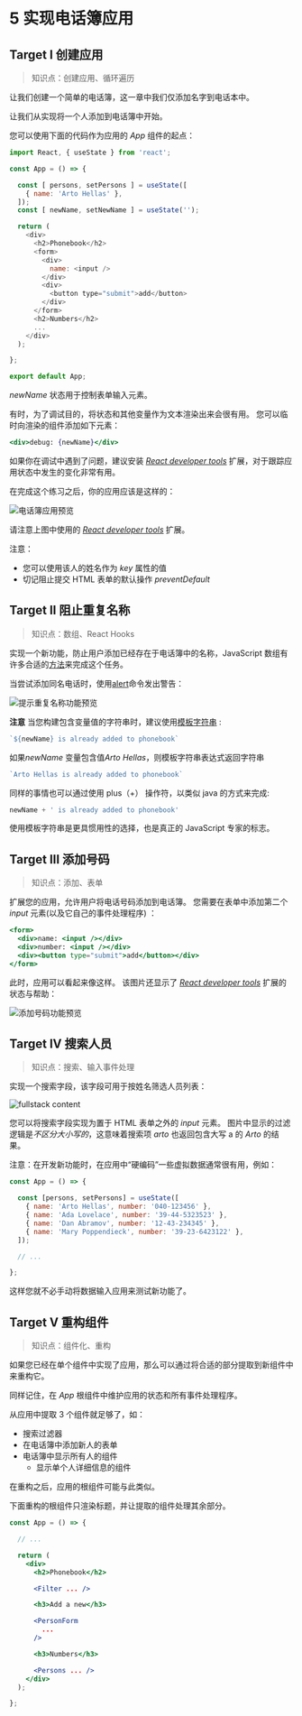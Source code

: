 # 5 实现电话簿应用

## Target I 创建应用

> 知识点：创建应用、循环遍历

让我们创建一个简单的电话簿，这一章中我们仅添加名字到电话本中。

让我们从实现将一个人添加到电话簿中开始。

您可以使用下面的代码作为应用的 *App* 组件的起点：

```js
import React, { useState } from 'react';

const App = () => {

  const [ persons, setPersons ] = useState([
    { name: 'Arto Hellas' },
  ]);
  const [ newName, setNewName ] = useState('');

  return (
    <div>
      <h2>Phonebook</h2>
      <form>
        <div>
          name: <input />
        </div>
        <div>
          <button type="submit">add</button>
        </div>
      </form>
      <h2>Numbers</h2>
      ...
    </div>
  );

};

export default App;
```

*newName* 状态用于控制表单输入元素。

有时，为了调试目的，将状态和其他变量作为文本渲染出来会很有用。 您可以临时向渲染的组件添加如下元素：

```jsx
<div>debug: {newName}</div>
```

如果你在调试中遇到了问题，建议安装 [*React developer tools*](https://chrome.google.com/webstore/detail/React-developer-tools/fmkadmapgofadopljbjfkapdkoienihi) 扩展，对于跟踪应用状态中发生的变化非常有用。

在完成这个练习之后，你的应用应该是这样的：

![电话簿应用预览](https://image-bed-41101202.oss-cn-hangzhou.aliyuncs.com/typora/image-20210401152118607.png)

请注意上图中使用的  [*React developer tools*](https://chrome.google.com/webstore/detail/React-developer-tools/fmkadmapgofadopljbjfkapdkoienihi) 扩展。

注意：

- 您可以使用该人的姓名作为 *key* 属性的值
- 切记阻止提交 HTML 表单的默认操作 *preventDefault*

## Target II 阻止重复名称

> 知识点：数组、React Hooks

实现一个新功能，防止用户添加已经存在于电话簿中的名称，JavaScript 数组有许多合适的[方法](https://developer.mozilla.org/en-us/docs/web/JavaScript/reference/global_objects/array)来完成这个任务。

当尝试添加同名电话时，使用[alert](https://developer.mozilla.org/en-us/docs/web/api/window/alert)命令发出警告：

![提示重复名称功能预览](https://image-bed-41101202.oss-cn-hangzhou.aliyuncs.com/typora/image-20210401152653105.png)



**注意** 当您构建包含变量值的字符串时，建议使用[模板字符串](https://developer.mozilla.org/en-us/docs/web/javascript/reference/template_literals) :

```js
`${newName} is already added to phonebook`
```

如果*newName* 变量包含值*Arto Hellas*，则模板字符串表达式返回字符串

```js
`Arto Hellas is already added to phonebook`
```

同样的事情也可以通过使用 plus（+） 操作符，以类似 java 的方式来完成:

```js
newName + ' is already added to phonebook'
```

使用模板字符串是更具惯用性的选择，也是真正的 JavaScript 专家的标志。

## Target III 添加号码

> 知识点：添加、表单

扩展您的应用，允许用户将电话号码添加到电话簿。 您需要在表单中添加第二个*input* 元素(以及它自己的事件处理程序) ：

```jsx
<form>
  <div>name: <input /></div>
  <div>number: <input /></div>
  <div><button type="submit">add</button></div>
</form>
```

此时，应用可以看起来像这样。 该图片还显示了 [*React developer tools*](https://chrome.google.com/webstore/detail/React-developer-tools/fmkadmapgofadopljbjfkapdkoienihi) 扩展的状态与帮助：

![添加号码功能预览](https://image-bed-41101202.oss-cn-hangzhou.aliyuncs.com/typora/image-20210401152254374.png)

## Target IV 搜索人员

> 知识点：搜索、输入事件处理

实现一个搜索字段，该字段可用于按姓名筛选人员列表：

![fullstack content](https://fullstackopen.com/static/4b5897029d4c9e2eb61631ca4c1a4f24/5a190/13e.png)



您可以将搜索字段实现为置于 HTML 表单之外的 *input* 元素。 图片中显示的过滤逻辑是*不区分大小写的*，这意味着搜索项 *arto* 也返回包含大写 a 的 *Arto* 的结果。

注意：在开发新功能时，在应用中“硬编码”一些虚拟数据通常很有用，例如：

```js
const App = () => {

  const [persons, setPersons] = useState([
    { name: 'Arto Hellas', number: '040-123456' },
    { name: 'Ada Lovelace', number: '39-44-5323523' },
    { name: 'Dan Abramov', number: '12-43-234345' },
    { name: 'Mary Poppendieck', number: '39-23-6423122' },
  ]);

  // ...

};
```

这样您就不必手动将数据输入应用来测试新功能了。

## Target V 重构组件

> 知识点：组件化、重构

如果您已经在单个组件中实现了应用，那么可以通过将合适的部分提取到新组件中来重构它。

同样记住，在 *App* 根组件中维护应用的状态和所有事件处理程序。

从应用中提取 3 个组件就足够了，如：

- 搜索过滤器
- 在电话簿中添加新人的表单
- 电话簿中显示所有人的组件
  - 显示单个人详细信息的组件

在重构之后，应用的根组件可能与此类似。

下面重构的根组件只渲染标题，并让提取的组件处理其余部分。

```jsx
const App = () => {

  // ...

  return (
    <div>
      <h2>Phonebook</h2>

      <Filter ... />

      <h3>Add a new</h3>

      <PersonForm 
        ...
      />

      <h3>Numbers</h3>

      <Persons ... />
    </div>
  );

};
```
